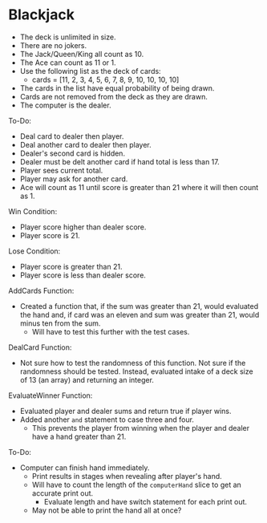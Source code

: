# Blackjack

- The deck is unlimited in size.
- There are no jokers.
- The Jack/Queen/King all count as 10.
- The Ace can count as 11 or 1.
- Use the following list as the deck of cards:
    - cards = [11, 2, 3, 4, 5, 6, 7, 8, 9, 10, 10, 10, 10]
- The cards in the list have equal probability of being drawn.
- Cards are not removed from the deck as they are drawn.
- The computer is the dealer.

To-Do:
- Deal card to dealer then player.
- Deal another card to dealer then player.
- Dealer's second card is hidden.
- Dealer must be delt another card if hand total is less than 17.
- Player sees current total.
- Player may ask for another card.
- Ace will count as 11 until score is greater than 21 where it will then count as 1.

Win Condition:
- Player score higher than dealer score.
- Player score is 21.

Lose Condition:
- Player score is greater than 21.
- Player score is less than dealer score.


AddCards Function:
- Created a function that, if the sum was greater than 21, would evaluated the hand and, if card was an eleven and sum was greater than 21, would minus ten from the sum.
    - Will have to test this further with the test cases.

DealCard Function:
- Not sure how to test the randomness of this function. Not sure if the randomness should be tested. Instead, evaluated intake of a deck size of 13 (an array) and returning an integer.

EvaluateWinner Function:
- Evaluated player and dealer sums and return true if player wins.
- Added another `and` statement to case three and four.
    - This prevents the player from winning when the player and dealer have a hand greater than 21.

To-Do:
- Computer can finish hand immediately.
    - Print results in stages when revealing after player's hand.
    - Will have to count the length of the `computerHand` slice to get an accurate print out.
        - Evaluate length and have switch statement for each print out.
    - May not be able to print the hand all at once?


